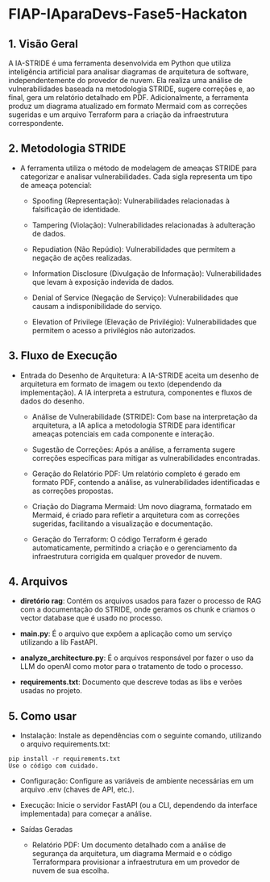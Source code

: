 # FIAP-IAparaDevs-Fase5-Hackaton

## 1. Visão Geral
A IA-STRIDE é uma ferramenta desenvolvida em Python que utiliza inteligência artificial para analisar diagramas de arquitetura de software, independentemente do provedor de nuvem. Ela realiza uma análise de vulnerabilidades baseada na metodologia STRIDE, sugere correções e, ao final, gera um relatório detalhado em PDF. Adicionalmente, a ferramenta produz um diagrama atualizado em formato Mermaid com as correções sugeridas e um arquivo Terraform para a criação da infraestrutura correspondente.

## 2. Metodologia STRIDE
- A ferramenta utiliza o método de modelagem de ameaças STRIDE para categorizar e analisar vulnerabilidades. Cada sigla representa um tipo de ameaça potencial:

    - Spoofing (Representação): Vulnerabilidades relacionadas à falsificação de identidade.

    - Tampering (Violação): Vulnerabilidades relacionadas à adulteração de dados.

    - Repudiation (Não Repúdio): Vulnerabilidades que permitem a negação de ações realizadas.

    - Information Disclosure (Divulgação de Informação): Vulnerabilidades que levam à exposição indevida de dados.

    - Denial of Service (Negação de Serviço): Vulnerabilidades que causam a indisponibilidade do serviço.

    - Elevation of Privilege (Elevação de Privilégio): Vulnerabilidades que permitem o acesso a privilégios não autorizados.

## 3. Fluxo de Execução
- Entrada do Desenho de Arquitetura: A IA-STRIDE aceita um desenho de arquitetura em formato de imagem ou texto (dependendo da implementação). A IA interpreta a estrutura, componentes e fluxos de dados do desenho.

     - Análise de Vulnerabilidade (STRIDE): Com base na interpretação da arquitetura, a IA aplica a metodologia STRIDE para identificar ameaças potenciais em cada componente e interação.

     - Sugestão de Correções: Após a análise, a ferramenta sugere correções específicas para mitigar as vulnerabilidades encontradas.

     - Geração do Relatório PDF: Um relatório completo é gerado em formato PDF, contendo a análise, as vulnerabilidades identificadas e as correções propostas.

     - Criação do Diagrama Mermaid: Um novo diagrama, formatado em Mermaid, é criado para refletir a arquitetura com as correções sugeridas, facilitando a visualização e documentação.

     - Geração do Terraform: O código Terraform é gerado automaticamente, permitindo a criação e o gerenciamento da infraestrutura corrigida em qualquer provedor de nuvem.

## 4. Arquivos

- **diretório rag**: Contém os arquivos usados para fazer o processo de RAG com a documentação do STRIDE, onde geramos os chunk e criamos o vector database que é usado no processo.

- **main.py**: É o arquivo que expôem a aplicação como um serviço utilizando a lib FastAPI.

- **analyze_architecture.py**: É o arquivos responsável por fazer o uso da LLM do openAI como motor para o tratamento de todo o processo.

- **requirements.txt**: Documento que descreve todas as libs e verões usadas no projeto.

## 5. Como usar
- Instalação: Instale as dependências com o seguinte comando, utilizando o arquivo requirements.txt:

```<bash>
pip install -r requirements.txt
Use o código com cuidado.
```

- Configuração: Configure as variáveis de ambiente necessárias em um arquivo .env (chaves de API, etc.).

- Execução: Inicie o servidor FastAPI (ou a CLI, dependendo da interface implementada) para começar a análise.

- Saídas Geradas
    - Relatório PDF: Um documento detalhado com a análise de segurança da arquitetura, um diagrama Mermaid e o código Terraformpara provisionar a infraestrutura em um provedor de nuvem de sua escolha.

